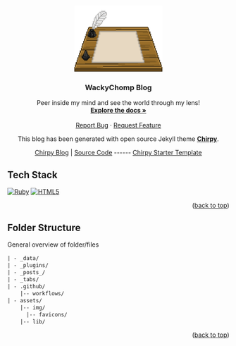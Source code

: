
<!--
bundle install
	-install packages
bundle exec jekyll s
	-run on localhost
-->

</br>

<div align="center" id='readme-top'>
  <a href="https://github.com/WackyChomp/WackyChomp.github.io">
    <img src="./assets/img/pixel-writing.gif" alt="Logo" width="200" height="150">
  </a>

  <h3 align="center">WackyChomp Blog</h3>

  <p align="center">
    Peer inside my mind and see the world through my lens!
    <br />
    <a href="https://github.com/WackyChomp/WackyChomp.github.io"><strong>Explore the docs »</strong></a>
    <br />
    <br />
    <a href="https://github.com/WackyChomp/WackyChomp.github.io/issues">Report Bug</a>
    ·
    <a href="https://github.com/WackyChomp/WackyChomp.github.io/issues">Request Feature</a>
  </p>
</div>


<div align="center">
  This blog has been generated with open source Jekyll theme <u><b>Chirpy</b></u>.

  [Chirpy Blog](https://chirpy.cotes.page/) | 
  [Source Code](https://github.com/cotes2020/jekyll-theme-chirpy)
  ------ [Chirpy Starter Template](https://github.com/cotes2020/chirpy-starter)
</div>


## Tech Stack
[![Ruby][Ruby]][ruby-url] [![HTML5][HTML]][ruby-url]
<p align="right">(<a href="#readme-top">back to top</a>)</p>


## Folder Structure
General overview of folder/files
```
| - _data/
| - _plugins/
| - _posts_/
| - _tabs/
| - .github/
    |-- workflows/
| - assets/
    |-- img/
      |-- favicons/
    |-- lib/
```
<p align="right">(<a href="#readme-top">back to top</a>)</p>



<!-- MARKDOWN LINKS & IMAGES
https://www.markdownguide.org/basic-syntax/#reference-style-links
https://github.com/Envoy-VC/awesome-badges
-->

[Ruby]: https://img.shields.io/badge/Ruby-CC342D?style=for-the-badge&logo=ruby&logoColor=white
[ruby-url]: https://www.ruby-lang.org/en/

[HTML]: https://img.shields.io/badge/HTML5-E34F26?style=for-the-badge&logo=html5&logoColor=white